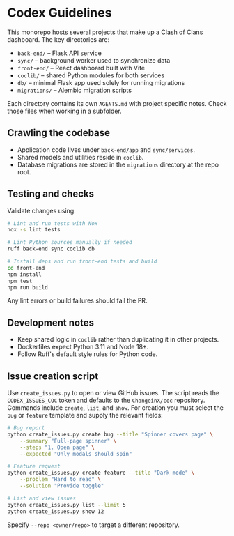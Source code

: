 # Codex Guidelines

This monorepo hosts several projects that make up a Clash of Clans dashboard. The key directories are:

- `back-end/` – Flask API service
- `sync/` – background worker used to synchronize data
- `front-end/` – React dashboard built with Vite
- `coclib/` – shared Python modules for both services
- `db/` – minimal Flask app used solely for running migrations
- `migrations/` – Alembic migration scripts

Each directory contains its own `AGENTS.md` with project specific notes. Check those files when working in a subfolder.

## Crawling the codebase

- Application code lives under `back-end/app` and `sync/services`.
- Shared models and utilities reside in `coclib`.
- Database migrations are stored in the `migrations` directory at the repo root.

## Testing and checks

Validate changes using:

```bash
# Lint and run tests with Nox
nox -s lint tests

# Lint Python sources manually if needed
ruff back-end sync coclib db

# Install deps and run front-end tests and build
cd front-end
npm install
npm test
npm run build
```

Any lint errors or build failures should fail the PR.

## Development notes

- Keep shared logic in `coclib` rather than duplicating it in other projects.
- Dockerfiles expect Python 3.11 and Node 18+.
- Follow Ruff's default style rules for Python code.

## Issue creation script

Use `create_issues.py` to open or view GitHub issues. The script reads the
`CODEX_ISSUES_COC` token and defaults to the `ChangeinX/coc` repository.
Commands include `create`, `list`, and `show`. For creation you must select the
`bug` or `feature` template and supply the relevant fields:

```bash
# Bug report
python create_issues.py create bug --title "Spinner covers page" \
    --summary "Full-page spinner" \
    --steps "1. Open page" \
    --expected "Only modals should spin"

# Feature request
python create_issues.py create feature --title "Dark mode" \
    --problem "Hard to read" \
    --solution "Provide toggle"

# List and view issues
python create_issues.py list --limit 5
python create_issues.py show 12
```

Specify `--repo <owner/repo>` to target a different repository.
